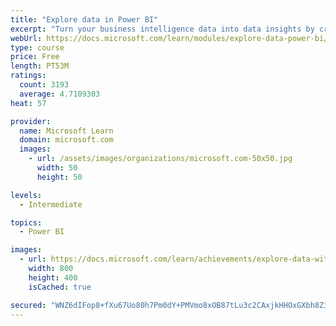 ```yaml
---
title: "Explore data in Power BI"
excerpt: "Turn your business intelligence data into data insights by creating and configuring Power BI dashboards."
webUrl: https://docs.microsoft.com/learn/modules/explore-data-power-bi/
type: course
price: Free
length: PT53M
ratings:
  count: 3193
  average: 4.7109303
heat: 57

provider:
  name: Microsoft Learn
  domain: microsoft.com
  images:
    - url: /assets/images/organizations/microsoft.com-50x50.jpg
      width: 50
      height: 50

levels:
  - Intermediate

topics:
  - Power BI

images:
  - url: https://docs.microsoft.com/learn/achievements/explore-data-with-power-bi-desktop-social.png
    width: 800
    height: 400
    isCached: true

secured: "WNZ6dIFop8+fXu67Uo80h7Pm0dY+PMVmo8xOB87tLu3c2CAxjkHHOxGXbh8Zi2rso+SPh5GgExFB2sOWa2WEYFfWCyevGNZs7IdhUfR43vF+ldMrh+QSHg9AEnYLU1TlxsNryAsue/e1Ri+ndm7cn7TnEan5KzsUVcaNzQgoAnnbTEmgUXjjT7bY2yFquUVHBIoENv4Of/U/lJKRaTdH6mve2v376r+/7/JfVvMdM78PHioV9M/mxe4l60FbS4j78fCy4IBsiuOQzR0bkixxIPjEaNsQvvB3zE3nrgByo4CJLzqEjGzUjinTESnNhVp2AL6PNARTmRinVuAYK5uWi3FlvYv2q9cGzMLdxAfEnq0q9e/yzGEeUBVYMGFDwYdkk80tC2PQt+6E2n+biQ6JhsmlhuHQ/xIJGJz8BP880AQ=;2yVcMFA3lulpk6RIC+fXEQ=="
---
```


